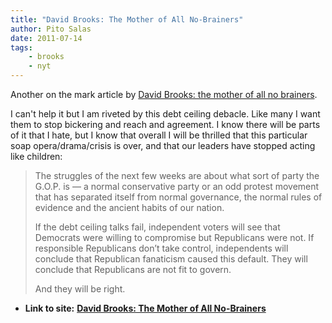 ```yaml
---
title: "David Brooks: The Mother of All No-Brainers"
author: Pito Salas
date: 2011-07-14
tags:
    - brooks
    - nyt
---
```


Another on the mark article by [David Brooks: the mother of all no
brainers](<http://www.nytimes.com/2011/07/05/opinion/05brooks.html?_r=1&src=ISMR_HP_LI_LST_FB>).

I can't help it but I am riveted by this debt ceiling debacle. Like many I
want them to stop bickering and reach and agreement. I know there will be
parts of it that I hate, but I know that overall I will be thrilled that this
particular soap opera/drama/crisis is over, and that our leaders have stopped
acting like children:

> The struggles of the next few weeks are about what sort of party the G.O.P.
> is — a normal conservative party or an odd protest movement that has
> separated itself from normal governance, the normal rules of evidence and
> the ancient habits of our nation.
>
> If the debt ceiling talks fail, independent voters will see that Democrats
> were willing to compromise but Republicans were not. If responsible
> Republicans don’t take control, independents will conclude that Republican
> fanaticism caused this default. They will conclude that Republicans are not
> fit to govern.
>
> And they will be right.


* **Link to site:** **[David Brooks: The Mother of All No-Brainers](None)**
